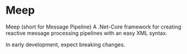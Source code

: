 # Meep
Meep (short for Message Pipeline) A .Net-Core framework for creating reactive 
message processing pipelines with an easy XML syntax.

In early development, expect breaking changes.
